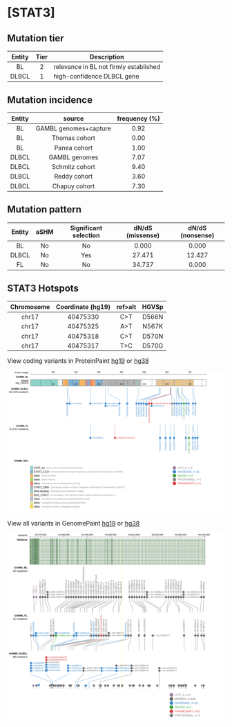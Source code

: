 # [STAT3]

## Mutation tier

|Entity|Tier|Description                           |
|:------:|:----:|--------------------------------------|
|BL    |2   |relevance in BL not firmly established|
|DLBCL |1   |high-confidence DLBCL gene            |
## Mutation incidence

|Entity|source               |frequency (%)|
|:------:|:---------------------:|:-------------:|
|BL    |GAMBL genomes+capture|0.92         |
|BL    |Thomas cohort        |0.00         |
|BL    |Panea cohort         |1.00         |
|DLBCL |GAMBL genomes        |7.07         |
|DLBCL |Schmitz cohort       |9.40         |
|DLBCL |Reddy cohort         |3.60         |
|DLBCL |Chapuy cohort        |7.30         |

## Mutation pattern

|Entity|aSHM|Significant selection|dN/dS (missense)|dN/dS (nonsense)|
|:------:|:----:|:---------------------:|:----------------:|:----------------:|
|BL    |No  |No                   | 0.000          | 0.000          |
|DLBCL |No  |Yes                  |27.471          |12.427          |
|FL    |No  |No                   |34.737          | 0.000          |




 ## STAT3 Hotspots

| Chromosome |Coordinate (hg19) | ref>alt | HGVSp | 
 | :---:| :---: | :--: | :---: |
| chr17 | 40475330 | C>T | D566N |
| chr17 | 40475325 | A>T | N567K |
| chr17 | 40475318 | C>T | D570N |
| chr17 | 40475317 | T>C | D570G |

View coding variants in ProteinPaint [hg19](https://www.bcgsc.ca/downloads/morinlab/GAMBL/test/genes/STAT3_protein.html)  or [hg38](https://www.bcgsc.ca/downloads/morinlab/GAMBL/test/genes/STAT3_protein_hg38.html)

![image](images/proteinpaint/STAT3_NM_139276.svg)

View all variants in GenomePaint [hg19](https://www.bcgsc.ca/downloads/morinlab/GAMBL/test/genes/STAT3.html)  or [hg38](https://www.bcgsc.ca/downloads/morinlab/GAMBL/test/genes/STAT3_hg38.html)

![image](images/proteinpaint/STAT3.svg)
